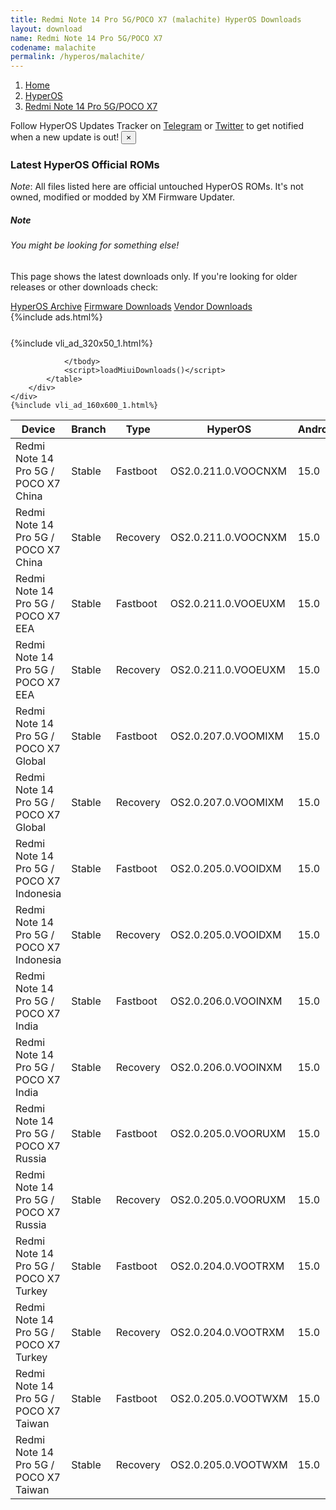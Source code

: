 ```yaml
---
title: Redmi Note 14 Pro 5G/POCO X7 (malachite) HyperOS Downloads
layout: download
name: Redmi Note 14 Pro 5G/POCO X7
codename: malachite
permalink: /hyperos/malachite/
---
```

<nav aria-label="breadcrumb">
    <ol class="breadcrumb">
        <li class="breadcrumb-item"><a href="/">Home</a></li>
        <li class="breadcrumb-item"><a href="/hyperos/">HyperOS</a></li>
        <li class="breadcrumb-item active" aria-current="page"><a href="/hyperos/malachite/">Redmi Note 14 Pro 5G/POCO X7</a></li>
    </ol>
</nav>
<div class="alert alert-primary alert-dismissible fade show" role="alert">
    Follow HyperOS Updates Tracker on <a href="https://t.me/MIUIUpdatesTracker" class="alert-link">Telegram</a>
     or <a href="https://twitter.com/MiFwUpdater" class="alert-link">Twitter</a> to get notified when a new update is out!
    <button type="button" class="close" data-dismiss="alert" aria-label="Close">
        <span aria-hidden="true">&times;</span>
    </button>
</div>

### Latest HyperOS Official ROMs
*Note*: All files listed here are official untouched HyperOS ROMs. It's not owned, modified or modded by XM Firmware Updater.
<div class="card">
  <div class="card-body">
    <h5 class="card-title">Note</h5>
    <h6 class="card-subtitle mb-2 text-muted">You might be looking for something else!</h6>
    <p class="card-text">This page shows the latest downloads only.
     If you're looking for older releases or other downloads check:</p>
    <a href="/archive/hyperos/malachite/" class="card-link">HyperOS Archive</a>
    <a href="/firmware/malachite/" class="card-link">Firmware Downloads</a>
    <a href="/vendor/malachite/" class="card-link">Vendor Downloads</a>
  </div>
</div>
{%include ads.html%}
<div class="row justify-content-center">
    <div class="col-10">
        <div class="table-responsive-md" style="margin-top: 25px;">
            {%include vli_ad_320x50_1.html%}
            <table id="miui" class="display dt-responsive nowrap compact table table-striped table-hover table-sm">
                <thead class="thead-dark">
                    <tr>
                        <th data-ref="device">Device</th>
                        <th data-ref="branch">Branch</th>
                        <th data-ref="type">Type</th>
                        <th data-ref="miui">HyperOS</th>
                        <th data-ref="android">Android</th>
                        <th data-ref="size">Size</th>
                        <th data-ref="size">Date</th>
                        <th data-ref="link">Link</th>
                    </tr>
                </thead>
                <tbody>
                <tr><td>Redmi Note 14 Pro 5G / POCO X7 China</td><td>Stable</td><td>Fastboot</td><td>OS2.0.211.0.VOOCNXM</td><td>15.0</td><td>8.9 GB</td><td>2025-09-28</td><td><a href="/hyperos/malachite/stable/OS2.0.211.0.VOOCNXM/">Download</a></td></tr>
<tr><td>Redmi Note 14 Pro 5G / POCO X7 China</td><td>Stable</td><td>Recovery</td><td>OS2.0.211.0.VOOCNXM</td><td>15.0</td><td>6.9 GB</td><td>2025-10-17</td><td><a href="/hyperos/malachite/stable/OS2.0.211.0.VOOCNXM/">Download</a></td></tr>
<tr><td>Redmi Note 14 Pro 5G / POCO X7 EEA</td><td>Stable</td><td>Fastboot</td><td>OS2.0.211.0.VOOEUXM</td><td>15.0</td><td>8.8 GB</td><td>2025-10-13</td><td><a href="/hyperos/malachite/stable/OS2.0.211.0.VOOEUXM/">Download</a></td></tr>
<tr><td>Redmi Note 14 Pro 5G / POCO X7 EEA</td><td>Stable</td><td>Recovery</td><td>OS2.0.211.0.VOOEUXM</td><td>15.0</td><td>6.2 GB</td><td>2025-10-20</td><td><a href="/hyperos/malachite/stable/OS2.0.211.0.VOOEUXM/">Download</a></td></tr>
<tr><td>Redmi Note 14 Pro 5G / POCO X7 Global</td><td>Stable</td><td>Fastboot</td><td>OS2.0.207.0.VOOMIXM</td><td>15.0</td><td>9.6 GB</td><td>2025-10-11</td><td><a href="/hyperos/malachite/stable/OS2.0.207.0.VOOMIXM/">Download</a></td></tr>
<tr><td>Redmi Note 14 Pro 5G / POCO X7 Global</td><td>Stable</td><td>Recovery</td><td>OS2.0.207.0.VOOMIXM</td><td>15.0</td><td>6.2 GB</td><td>2025-10-17</td><td><a href="/hyperos/malachite/stable/OS2.0.207.0.VOOMIXM/">Download</a></td></tr>
<tr><td>Redmi Note 14 Pro 5G / POCO X7 Indonesia</td><td>Stable</td><td>Fastboot</td><td>OS2.0.205.0.VOOIDXM</td><td>15.0</td><td>8.8 GB</td><td>2025-10-11</td><td><a href="/hyperos/malachite/stable/OS2.0.205.0.VOOIDXM/">Download</a></td></tr>
<tr><td>Redmi Note 14 Pro 5G / POCO X7 Indonesia</td><td>Stable</td><td>Recovery</td><td>OS2.0.205.0.VOOIDXM</td><td>15.0</td><td>6.1 GB</td><td>2025-10-20</td><td><a href="/hyperos/malachite/stable/OS2.0.205.0.VOOIDXM/">Download</a></td></tr>
<tr><td>Redmi Note 14 Pro 5G / POCO X7 India</td><td>Stable</td><td>Fastboot</td><td>OS2.0.206.0.VOOINXM</td><td>15.0</td><td>7.9 GB</td><td>2025-09-28</td><td><a href="/hyperos/malachite/stable/OS2.0.206.0.VOOINXM/">Download</a></td></tr>
<tr><td>Redmi Note 14 Pro 5G / POCO X7 India</td><td>Stable</td><td>Recovery</td><td>OS2.0.206.0.VOOINXM</td><td>15.0</td><td>5.9 GB</td><td>2025-10-17</td><td><a href="/hyperos/malachite/stable/OS2.0.206.0.VOOINXM/">Download</a></td></tr>
<tr><td>Redmi Note 14 Pro 5G / POCO X7 Russia</td><td>Stable</td><td>Fastboot</td><td>OS2.0.205.0.VOORUXM</td><td>15.0</td><td>9.5 GB</td><td>2025-10-11</td><td><a href="/hyperos/malachite/stable/OS2.0.205.0.VOORUXM/">Download</a></td></tr>
<tr><td>Redmi Note 14 Pro 5G / POCO X7 Russia</td><td>Stable</td><td>Recovery</td><td>OS2.0.205.0.VOORUXM</td><td>15.0</td><td>6.0 GB</td><td>2025-10-17</td><td><a href="/hyperos/malachite/stable/OS2.0.205.0.VOORUXM/">Download</a></td></tr>
<tr><td>Redmi Note 14 Pro 5G / POCO X7 Turkey</td><td>Stable</td><td>Fastboot</td><td>OS2.0.204.0.VOOTRXM</td><td>15.0</td><td>8.3 GB</td><td>2025-10-11</td><td><a href="/hyperos/malachite/stable/OS2.0.204.0.VOOTRXM/">Download</a></td></tr>
<tr><td>Redmi Note 14 Pro 5G / POCO X7 Turkey</td><td>Stable</td><td>Recovery</td><td>OS2.0.204.0.VOOTRXM</td><td>15.0</td><td>6.1 GB</td><td>2025-10-20</td><td><a href="/hyperos/malachite/stable/OS2.0.204.0.VOOTRXM/">Download</a></td></tr>
<tr><td>Redmi Note 14 Pro 5G / POCO X7 Taiwan</td><td>Stable</td><td>Fastboot</td><td>OS2.0.205.0.VOOTWXM</td><td>15.0</td><td>7.2 GB</td><td>2025-10-11</td><td><a href="/hyperos/malachite/stable/OS2.0.205.0.VOOTWXM/">Download</a></td></tr>
<tr><td>Redmi Note 14 Pro 5G / POCO X7 Taiwan</td><td>Stable</td><td>Recovery</td><td>OS2.0.205.0.VOOTWXM</td><td>15.0</td><td>6.0 GB</td><td>2025-10-20</td><td><a href="/hyperos/malachite/stable/OS2.0.205.0.VOOTWXM/">Download</a></td></tr>

                </tbody>
                <script>loadMiuiDownloads()</script>
            </table>
        </div>
    </div>
    {%include vli_ad_160x600_1.html%}
</div>
